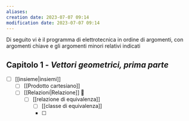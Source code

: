 ```yaml
---
aliases: 
creation date: 2023-07-07 09:14
modification date: 2023-07-07 09:14
---
```

Di seguito vi è il programma di elettrotecnica in ordine di argomenti, con argomenti chiave e gli argomenti minori relativi indicati

## Capitolo 1 - *Vettori geometrici, prima parte*
- [ ] [[insieme|insiemi]]
	- [ ] [[Prodotto cartesiano]]
	- [ ] [[Relazioni|Relazione]]  
		- [ ] [[relazione di equivalenza]]
			- [ ] [[classe di equivalenza]]
			- [ ] 